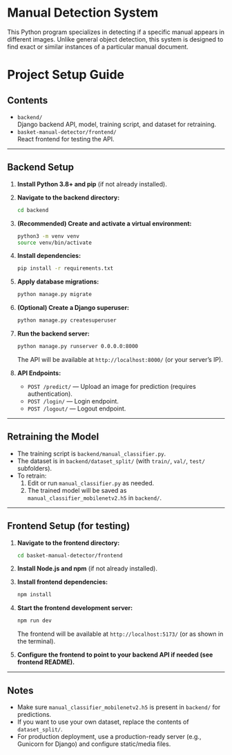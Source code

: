 # Manual Detection System

This Python program specializes in detecting if a specific manual appears in different images. Unlike general object detection, this system is designed to find exact or similar instances of a particular manual document.

# Project Setup Guide

## Contents

- `backend/`  
  Django backend API, model, training script, and dataset for retraining.
- `basket-manual-detector/frontend/`  
  React frontend for testing the API.

---

## Backend Setup

1. **Install Python 3.8+ and pip** (if not already installed).

2. **Navigate to the backend directory:**
   ```bash
   cd backend
   ```

3. **(Recommended) Create and activate a virtual environment:**
   ```bash
   python3 -m venv venv
   source venv/bin/activate
   ```

4. **Install dependencies:**
   ```bash
   pip install -r requirements.txt
   ```

5. **Apply database migrations:**
   ```bash
   python manage.py migrate
   ```

6. **(Optional) Create a Django superuser:**
   ```bash
   python manage.py createsuperuser
   ```

7. **Run the backend server:**
   ```bash
   python manage.py runserver 0.0.0.0:8000
   ```
   The API will be available at `http://localhost:8000/` (or your server’s IP).

8. **API Endpoints:**
   - `POST /predict/` — Upload an image for prediction (requires authentication).
   - `POST /login/` — Login endpoint.
   - `POST /logout/` — Logout endpoint.

---

## Retraining the Model

- The training script is `backend/manual_classifier.py`.
- The dataset is in `backend/dataset_split/` (with `train/`, `val/`, `test/` subfolders).
- To retrain:
  1. Edit or run `manual_classifier.py` as needed.
  2. The trained model will be saved as `manual_classifier_mobilenetv2.h5` in `backend/`.

---

## Frontend Setup (for testing)

1. **Navigate to the frontend directory:**
   ```bash
   cd basket-manual-detector/frontend
   ```

2. **Install Node.js and npm** (if not already installed).

3. **Install frontend dependencies:**
   ```bash
   npm install
   ```

4. **Start the frontend development server:**
   ```bash
   npm run dev
   ```
   The frontend will be available at `http://localhost:5173/` (or as shown in the terminal).

5. **Configure the frontend to point to your backend API if needed (see frontend README).**

---

## Notes

- Make sure `manual_classifier_mobilenetv2.h5` is present in `backend/` for predictions.
- If you want to use your own dataset, replace the contents of `dataset_split/`.
- For production deployment, use a production-ready server (e.g., Gunicorn for Django) and configure static/media files.

